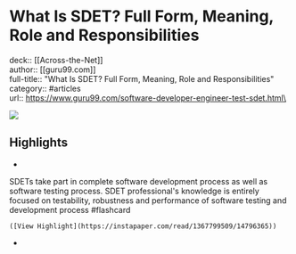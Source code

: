 # What Is SDET? Full Form, Meaning, Role and Responsibilities

deck:: [[Across-the-Net]]\
author:: [[guru99.com]]\
full-title:: "What Is SDET? Full Form, Meaning, Role and Responsibilities"\
category:: #articles\
url:: https://www.guru99.com/software-developer-engineer-test-sdet.html\

![](https://readwise-assets.s3.amazonaws.com/static/images/article2.74d541386bbf.png)

## Highlights
- 

SDETs take part in complete software development process as well as software testing process. SDET professional's knowledge is entirely focused on testability, robustness and performance of software testing and development process #flashcard 


    ([View Highlight](https://instapaper.com/read/1367799509/14796365))
-
